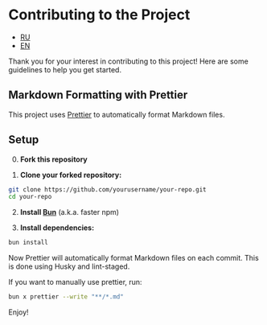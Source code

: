 # Contributing to the Project

- [RU](#RU)
- [EN](#EN)

<a id="EN"></a>

Thank you for your interest in contributing to this project! Here are some
guidelines to help you get started.

## Markdown Formatting with Prettier

This project uses [Prettier](https://prettier.io/) to automatically format
Markdown files.

## Setup

0. **Fork this repository**

1. **Clone your forked repository:**

```bash
git clone https://github.com/yourusername/your-repo.git
cd your-repo
```

2. **Install [Bun](https://bun.sh/docs/installation)** (a.k.a. faster npm)

3. **Install dependencies:**

```bash
bun install
```

Now Prettier will automatically format Markdown files on each commit. This is
done using Husky and lint-staged.

If you want to manually use prettier, run:

```bash
bun x prettier --write "**/*.md"
```

Enjoy!
